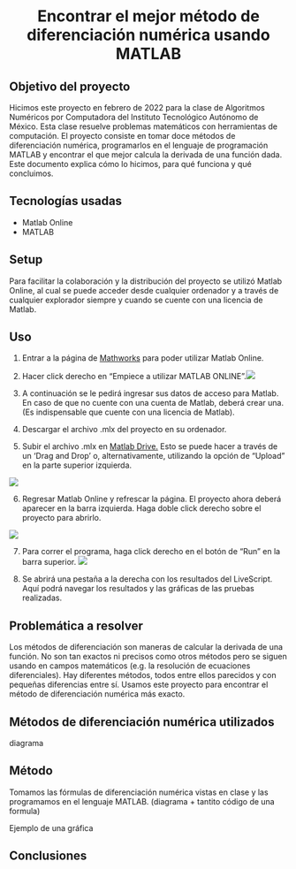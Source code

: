 # <div align="center"> Encontrar el mejor método de diferenciación numérica usando MATLAB </div>

## Objetivo del proyecto
Hicimos este proyecto en febrero de 2022 para la clase de Algoritmos Numéricos por Computadora del Instituto Tecnológico Autónomo de México. Esta clase resuelve problemas matemáticos con herramientas de computación. El proyecto consiste en tomar doce métodos de diferenciación numérica, programarlos en el lenguaje de programación MATLAB y encontrar el que mejor calcula la derivada de una función dada. Este documento explica cómo lo hicimos, para qué funciona y qué concluimos.

## Tecnologías usadas
- Matlab Online
- MATLAB

## Setup
Para facilitar la colaboración y la distribución del proyecto se utilizó Matlab Online, al cual se puede acceder desde cualquier ordenador y a través de cualquier explorador siempre y cuando se cuente con una licencia de Matlab.

## Uso
1. Entrar a la página de [Mathworks](https://la.mathworks.com/products/matlab-online.html?requestedDomain=) para poder utilizar Matlab Online.

2.  Hacer click derecho en “Empiece a utilizar MATLAB ONLINE”.![](https://lh6.googleusercontent.com/DLfxB9NrDTFDxw_8eNv1jf5KgeEaBO_BtP2IWhabE9zBM0_r4T6o7UxhOwY_y0PH7kS5-TduKswqoIJEKyNUzhtUi_aalC-PsXyr6akzHgjRqOpykyDMO2touUoQdXI8ZukwUEju)

3.  A continuación se le pedirá ingresar sus datos de acceso para Matlab. En caso de que no cuente con una cuenta de Matlab, deberá crear una. (Es indispensable que cuente con una licencia de Matlab).

4.  Descargar el archivo .mlx del proyecto en su ordenador.

5.  Subir el archivo .mlx en [Matlab Drive.](https://drive.matlab.com/files/) Esto se puede hacer a través de un ‘Drag and Drop’ o, alternativamente, utilizando la opción de “Upload” en la parte superior izquierda. 

![](https://lh3.googleusercontent.com/0LqntlhKPT2cSOximB-Polh_Lle9seDtr14VU5nAcpybSS74j5G1wBRjrVUTmDMPbRel_wFMdMARGfrXVZjMbTKbBL-hS6JbXqD5PLbfa6sszMhMzy-kUOmJE5wpaLknDL7PEI5p)

6.  Regresar Matlab Online y refrescar la página. El proyecto ahora deberá aparecer en la barra izquierda. Haga doble click derecho sobre el proyecto para abrirlo.

![](https://lh3.googleusercontent.com/8jaZAUeQ_02lwLQJRBnbkUVohZY1ZGWmJ4fdTYtkcABnX1e5qqWBb9xs74DdHkoZ5laLwh9BisJZF2GmnIIwHwEMG9bTv62FEob2gOhi0LrrdDLIDy3Fj-88HriLi1gorOPbAAQP)

7.  Para correr el programa, haga click derecho en el botón de “Run” en la barra superior.
![](https://lh5.googleusercontent.com/yzac_8IrQBMM3q9LCNb9mn7Xw8EmhxIvJj3oMQduUBszEsQjxw-p23EkD9Juu63BImn4fAH5pomTbcvKlPyKppp8Xhha71jgGnkZEBhJdUOABHmAAH42-LnSNYhRrk797-7939GN)

8.  Se abrirá una pestaña a la derecha con los resultados del LiveScript. Aquí podrá navegar los resultados y las gráficas de las pruebas realizadas.

## Problemática a resolver
Los métodos de diferenciación son maneras de calcular la derivada de una función. No son tan exactos ni precisos como otros métodos pero se siguen usando en campos matemáticos (e.g. la resolución de ecuaciones diferenciales). Hay diferentes métodos, todos entre ellos parecidos y con pequeñas diferencias entre sí. Usamos este proyecto para encontrar el método de diferenciación numérica más exacto.

## Métodos de diferenciación numérica utilizados
diagrama

## Método

Tomamos las fórmulas de diferenciación numérica vistas en clase y las programamos en el lenguaje MATLAB. (diagrama + tantito código de una formula)

Ejemplo de una gráfica

## Conclusiones
